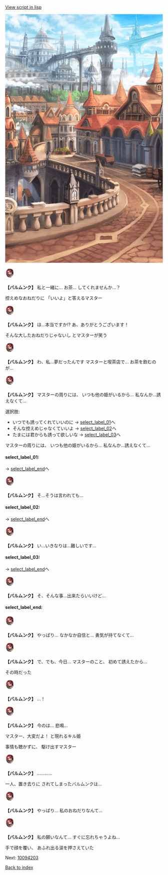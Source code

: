 [View script in lisp](../scripts/10094202.txt)

![town.png](../images/backgrounds/town.png)

<img src="../images/units/100941.png" alt="100941.png" height="34"/>

**【バルムンク】**
私と一緒に…
お茶…
してくれませんか…？

控えめなおねだりに
「いいよ」と答えるマスター

<img src="../images/units/100941.png" alt="100941.png" height="34"/>

**【バルムンク】**
ほ…本当ですか!?
あ、ありがとうございます！

そんな大したおねだりじゃないし
とマスターが笑う

<img src="../images/units/100941.png" alt="100941.png" height="34"/>

**【バルムンク】**
わ、私…夢だったんです
マスターと喫茶店で…
お茶を飲むのが…

<img src="../images/units/100941.png" alt="100941.png" height="34"/>

**【バルムンク】**
マスターの周りには、
いつも他の姫がいるから…
私なんか…誘えなくて…

選択肢:
- いつでも誘ってくれていいのに → [select_label_01](#select_label_01)へ
- そんな控えめじゃなくていいよ → [select_label_02](#select_label_02)へ
- たまには君からも誘って欲しいな → [select_label_03](#select_label_03)へ

マスターの周りには、
いつも他の姫がいるから…
私なんか…誘えなくて…

#### select_label_01:
 → [select_label_end](#select_label_end)へ

<img src="../images/units/100941.png" alt="100941.png" height="34"/>

**【バルムンク】**
そ…そうは言われても…

#### select_label_02:
 → [select_label_end](#select_label_end)へ

<img src="../images/units/100941.png" alt="100941.png" height="34"/>

**【バルムンク】**
い…いきなりは…難しいです…

#### select_label_03:
 → [select_label_end](#select_label_end)へ

<img src="../images/units/100941.png" alt="100941.png" height="34"/>

**【バルムンク】**
そ、そんな事…出来たらいいけど…

#### select_label_end:

<img src="../images/units/100941.png" alt="100941.png" height="34"/>

**【バルムンク】**
やっぱり…
なかなか自信と…
勇気が持てなくて…

<img src="../images/units/100941.png" alt="100941.png" height="34"/>

**【バルムンク】**
で、でも、今日…
マスターのこと、
初めて誘えたから…

その時だった

<img src="../images/units/100941.png" alt="100941.png" height="34"/>

**【バルムンク】**
…！

<img src="../images/units/100941.png" alt="100941.png" height="34"/>

**【バルムンク】**
今のは…
悲鳴…

マスター、大変だよ！
と現れるキル姫

事情も聴かずに、
駆け出すマスター

<img src="../images/units/100941.png" alt="100941.png" height="34"/>

**【バルムンク】**
…………

一人、置き去りに
されてしまったバルムンクは…

<img src="../images/units/100941.png" alt="100941.png" height="34"/>

**【バルムンク】**
やっぱり…
私のおねだりなんて…

<img src="../images/units/100941.png" alt="100941.png" height="34"/>

**【バルムンク】**
私の願いなんて…
すぐに忘れちゃうよね…

手で顔を覆い、
あふれ出る涙を押さえていた


Next: [10094203](10094203.md)

[Back to index](index.md)

